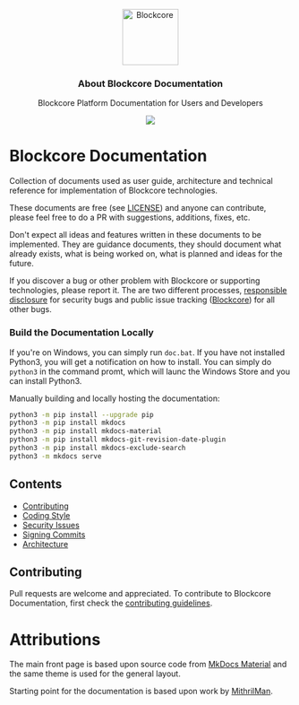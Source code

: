 <p align="center">
  <p align="center">
    <img src="https://avatars3.githubusercontent.com/u/53176002?s=200&v=4" height="100" alt="Blockcore" />
  </p>
  <h3 align="center">
    About Blockcore Documentation
  </h3>
  <p align="center">
    Blockcore Platform Documentation for Users and Developers
  </p>
  <p align="center">
      <a href="https://github.com/block-core/documentation/actions"><img src="https://github.com/block-core/documentation/actions/workflows/publish.yml/badge.svg" /></a>
  </p>
</p>

# Blockcore Documentation

Collection of documents used as user guide, architecture and technical reference for implementation of Blockcore technologies.

These documents are free (see [LICENSE](LICENSE)) and anyone can contribute, please feel free to do a PR with suggestions, additions, fixes, etc.

Don't expect all ideas and features written in these documents to be implemented. They are guidance documents, they should
document what already exists, what is being worked on, what is planned and ideas for the future.

If you discover a bug or other problem with Blockcore or supporting technologies, please report it. The are two different processes, 
[responsible disclosure](security-issues.md) for security bugs and public issue tracking ([Blockcore](https://github.com/block-core/blockcore/issues)) for all other bugs.

### Build the Documentation Locally

If you're on Windows, you can simply run `doc.bat`. If you have not installed Python3, you will get a notification on how to install. You can simply do `python3` in the command promt, which will launc the Windows Store and you can install Python3.

Manually building and locally hosting the documentation:

```sh
python3 -m pip install --upgrade pip
python3 -m pip install mkdocs
python3 -m pip install mkdocs-material
python3 -m pip install mkdocs-git-revision-date-plugin
python3 -m pip install mkdocs-exclude-search
python3 -m mkdocs serve
```

## Contents

* [Contributing](contributing.md)
* [Coding Style](coding-style.md)
* [Security Issues](security-issues.md)
* [Signing Commits](signing-commits.md)
* [Architecture](architecture/)

## Contributing

Pull requests are welcome and appreciated. To contribute to Blockcore Documentation, first check the [contributing guidelines](docs/contribute.md).

# Attributions

The main front page is based upon source code from [MkDocs Material](https://github.com/squidfunk/mkdocs-material) and the same theme is used for the general layout.

Starting point for the documentation is based upon work by [MithrilMan](https://github.com/mithrilman/mithrilshards/).